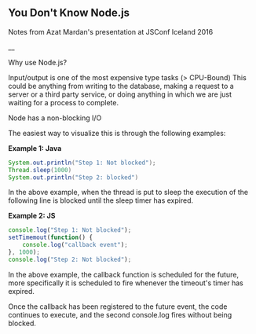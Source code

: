 ## You Don't Know Node.js
Notes from Azat Mardan's presentation at JSConf Iceland 2016

__

Why use Node.js?

Input/output is one of the most expensive type tasks (> CPU-Bound)
This could be anything from writing to the database, making a request to a server or a third party service, or doing anything in which we are just waiting for a process to complete.

Node has a non-blocking I/O

The easiest way to visualize this is through the following examples:

__Example 1: Java__
```java
System.out.println("Step 1: Not blocked");
Thread.sleep(1000)
System.out.println("Step 2: blocked")
```

In the above example, when the thread is put to sleep the execution of the following line is blocked until the sleep timer has expired.

__Example 2: JS__
```javascript
console.log("Step 1: Not blocked");
setTimemout(function() {
    console.log("callback event");
}, 1000);
console.log("Step 2: Not blocked");
```
In the above example, the callback function is scheduled for the future, more specifically it is scheduled to fire whenever the timeout's timer has expired. 

Once the callback has been registered to the future event, the code continues to execute, and the second console.log fires without being blocked. 
</br>

